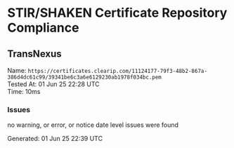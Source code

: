 # STIR/SHAKEN Certificate Repository Compliance

## TransNexus

Name: `https://certificates.clearip.com/11124177-79f3-48b2-867a-386d4dc61c99/39341be6c3a6e6129230ab1978f034bc.pem`\
Tested At: 01 Jun 25 22:28 UTC\
Time: 10ms

### Issues

no warning, or error, or notice date level issues were found

Generated: 01 Jun 25 22:39 UTC